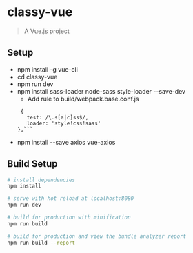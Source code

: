 # classy-vue
> A Vue.js project


## Setup

* npm install -g vue-cli
* cd classy-vue
* npm run dev
* npm install sass-loader node-sass style-loader --save-dev
    *  Add rule to build/webpack.base.conf.js
    ``` rules: [
     {
       test: /\.s[a|c]ss$/,
       loader: 'style!css!sass'
    },``` 
* npm install --save axios vue-axios

## Build Setup

``` bash
# install dependencies
npm install

# serve with hot reload at localhost:8080
npm run dev

# build for production with minification
npm run build

# build for production and view the bundle analyzer report
npm run build --report
```


